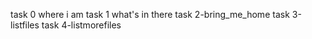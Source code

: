 task 0 where i am
task 1 what's in there
task 2-bring_me_home
task 3-listfiles
task 4-listmorefiles
